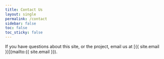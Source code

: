 ```yaml
---
title: Contact Us
layout: single
permalink: /contact
sidebar: false
toc: false
toc_sticky: false
---
```


If you have questions about this site, or the project, email us at [{{ site.email }}](mailto:{{ site.email }}).
